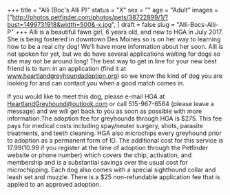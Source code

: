 +++
title = "Alli (Boc's Alli P)"
status = "X"
sex = ""
age = "Adult"
images = ["http://photos.petfinder.com/photos/pets/38722899/1/?bust=1499731918&width=500&-x.jpg",
]
draft = false
slug = "Alli-Bocs-Alli-P"
+++
Alli is a beautiful fawn girl, 6 years old, and new to HGA in July 2017. She is being fostered in downtown Des Moines so is on her way to learning how to be a real city dog! We'll have more information about her soon. Alli is not spoken for yet, but we do have several applications waiting for dogs so she may not be around long! The best way to get in line for your new best friend is to turn in an application (find it at www.heartlandgreyhoundadoption.org) so we know the kind of dog you are looking for and can contact you when a good match comes in.

If you would like to meet this dog, please e-mail HGA at HeartlandGreyhound@outlook.com or call 515-967-6564 (please leave a message) and we will get back to you as soon as possible with more information.The adoption fee for greyhounds through HGA is $275. This fee pays for medical costs including spay/neuter surgery, shots, parasite treatments, and teeth cleaning. HGA also microchips every greyhound prior to adoption as a permanent form of ID. The additional cost for this service is $17.99 ($10.99 if you register at the time of adoption through the Petfinder website or phone number) which covers the chip, activation, and membership and is a substantial savings over the usual cost for microchipping. Each dog also comes with a special sighthound collar and leash set and muzzle. There is a $25 non-refundable application fee that is applied to an approved adoption.
